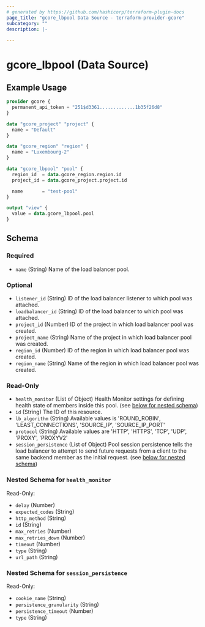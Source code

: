 ```yaml
---
# generated by https://github.com/hashicorp/terraform-plugin-docs
page_title: "gcore_lbpool Data Source - terraform-provider-gcore"
subcategory: ""
description: |-
  
---
```


# gcore_lbpool (Data Source)



## Example Usage

```terraform
provider gcore {
  permanent_api_token = "251$d3361.............1b35f26d8"
}

data "gcore_project" "project" {
  name = "Default"
}

data "gcore_region" "region" {
  name = "Luxembourg-2"
}

data "gcore_lbpool" "pool" {
  region_id  = data.gcore_region.region.id
  project_id = data.gcore_project.project.id

  name       = "test-pool"
}

output "view" {
  value = data.gcore_lbpool.pool
}
```

<!-- schema generated by tfplugindocs -->
## Schema

### Required

- `name` (String) Name of the load balancer pool.

### Optional

- `listener_id` (String) ID of the load balancer listener to which pool was attached.
- `loadbalancer_id` (String) ID of the load balancer to which pool was attached.
- `project_id` (Number) ID of the project in which load balancer pool was created.
- `project_name` (String) Name of the project in which load balancer pool was created.
- `region_id` (Number) ID of the region in which load balancer pool was created.
- `region_name` (String) Name of the region in which load balancer pool was created.

### Read-Only

- `health_monitor` (List of Object) Health Monitor settings for defining health state of members inside this pool. (see [below for nested schema](#nestedatt--health_monitor))
- `id` (String) The ID of this resource.
- `lb_algorithm` (String) Available values is 'ROUND_ROBIN', 'LEAST_CONNECTIONS', 'SOURCE_IP', 'SOURCE_IP_PORT'
- `protocol` (String) Available values are 'HTTP', 'HTTPS', 'TCP', 'UDP', 'PROXY', 'PROXYV2'
- `session_persistence` (List of Object) Pool session persistence tells the load balancer to attempt to send future requests from a client to the same backend member as the initial request. (see [below for nested schema](#nestedatt--session_persistence))

<a id="nestedatt--health_monitor"></a>
### Nested Schema for `health_monitor`

Read-Only:

- `delay` (Number)
- `expected_codes` (String)
- `http_method` (String)
- `id` (String)
- `max_retries` (Number)
- `max_retries_down` (Number)
- `timeout` (Number)
- `type` (String)
- `url_path` (String)


<a id="nestedatt--session_persistence"></a>
### Nested Schema for `session_persistence`

Read-Only:

- `cookie_name` (String)
- `persistence_granularity` (String)
- `persistence_timeout` (Number)
- `type` (String)
